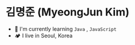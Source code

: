 # 김명준 (MyeongJun Kim)
- 🌵 I'm currently learning ```Java``` , ```JavaScript``` <br>
- 🏕️ I live in Seoul, Korea <br>
